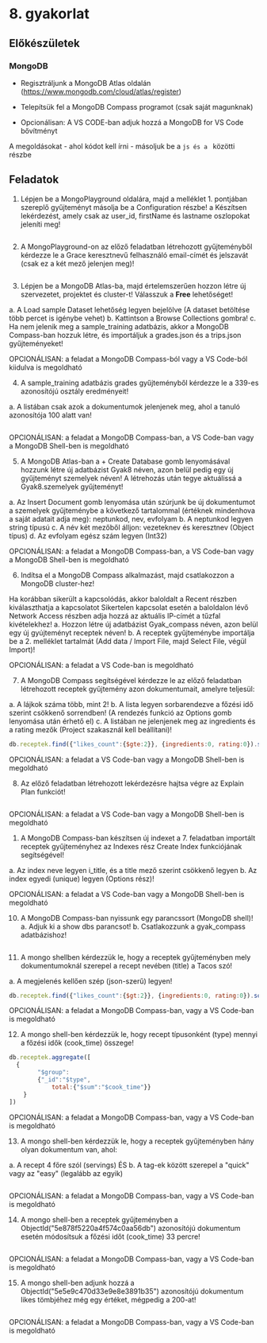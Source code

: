 ﻿# 8. gyakorlat

## Előkészületek

### MongoDB
+ Regisztráljunk a MongoDB Atlas oldalán (https://www.mongodb.com/cloud/atlas/register)
+ Telepítsük fel a MongoDB Compass programot (csak saját magunknak)

+ Opcionálisan: A VS CODE-ban adjuk hozzá a MongoDB for VS Code bővítményt

A megoldásokat - ahol kódot kell írni - másoljuk be a ```js és a ``` közötti részbe


## Feladatok


1.	Lépjen be a MongoPlayground oldalára, majd a melléklet 1. pontjában szereplő gyűjteményt másolja be a Configuration részbe!
a Készítsen lekérdezést, amely csak az user_id, firstName és lastname oszlopokat jeleníti meg!

```js

```


2.	A MongoPlayground-on az előző feladatban létrehozott gyűjteményből kérdezze le a Grace keresztnevű felhasználó email-címét és jelszavát (csak ez a két mező jelenjen meg)!

```js

```


3. Lépjen be a MongoDB Atlas-ba, majd értelemszerűen hozzon létre új szervezetet, projektet és cluster-t! Válasszuk a **Free** lehetőséget!
   
a. A Load sample Dataset lehetőség legyen bejelölve    (A dataset betöltése több percet is igénybe vehet)
b. Kattintson a Browse Collections gombra!
c. Ha nem jelenik meg a sample_training adatbázis, akkor a MongoDB Compass-ban hozzuk létre, és importáljuk a grades.json és a trips.json gyűjteményeket!

OPCIONÁLISAN: a feladat a MongoDB Compass-ból vagy a VS Code-ból kiidulva is megoldható

4.  A sample_training adatbázis grades gyűjteményből kérdezze le a 339-es azonosítójú osztály eredményeit!

a. A listában csak azok a dokumentumok jelenjenek meg, ahol a tanuló azonosítója 100 alatt van!

   
```js

```

OPCIONÁLISAN: a feladat a MongoDB Compass-ban, a VS Code-ban vagy a MongoDB Shell-ben is megoldható

5. A MongoDB Atlas-ban a + Create Database gomb lenyomásával  hozzunk létre új adatbázist Gyak8 néven, azon belül pedig egy új gyűjteményt szemelyek néven! A létrehozás után tegye aktuálissá a Gyak8.szemelyek gyűjteményt!
   
a. Az Insert Document gomb lenyomása után szúrjunk be új dokumentumot a szemelyek gyűjteménybe a következő tartalommal (értéknek mindenhova a saját adatait adja meg):  neptunkod, nev,  evfolyam
b. A neptunkod legyen string típusú
c. A név két mezőből álljon: vezeteknev és keresztnev (Object típus)
d. Az evfolyam egész szám legyen (Int32)

OPCIONÁLISAN: a feladat a MongoDB Compass-ban, a VS Code-ban vagy a MongoDB Shell-ben is megoldható


6. Indítsa el a MongoDB Compass alkalmazást, majd csatlakozzon a MongoDB cluster-hez! 


Ha korábban sikerült a kapcsolódás, akkor baloldalt a Recent részben kiválaszthatja a kapcsolatot
Sikertelen kapcsolat esetén a baloldalon lévő Network Access részben adja hozzá az aktuális IP-címét a tűzfal kivételekhez!
a. Hozzon létre új adatbázist Gyak_compass néven, azon belül egy új gyújteményt receptek néven!
b. A receptek gyűjteménybe importálja be a 2. melléklet tartalmát (Add data / Import File, majd Select File, végül Import)!

OPCIONÁLISAN: a feladat a VS Code-ban is megoldható


7. A MongoDB Compass segítségével kérdezze le az előző feladatban létrehozott receptek gyűjtemény azon dokumentumait, amelyre teljesül:

a. A lájkok száma több, mint 2!
b.  A lista legyen sorbarendezve a főzési idő szerint csökkenő sorrendben! (A rendezés funkció az Options gomb lenyomása után érhető el)
c. A listában ne jelenjenek meg az ingredients és a rating mezők (Project szakasznál kell beállítani)!

```js
db.receptek.find({"likes_count":{$gte:2}}, {ingredients:0, rating:0}).sort({"cook_time":-1})
```

OPCIONÁLISAN: a feladat a VS Code-ban vagy a MongoDB Shell-ben is megoldható

8. Az előző feladatban létrehozott lekérdezésre hajtsa végre az Explain Plan funkciót!

```js

```

OPCIONÁLISAN: a feladat a VS Code-ban vagy a MongoDB Shell-ben is megoldható

1. A MongoDB Compass-ban készítsen új indexet a 7. feladatban importált receptek gyűjteményhez az Indexes rész Create Index funkciójának segítségével!


a. Az index neve legyen i_title, és a title mező szerint csökkenő legyen
b. Az index  egyedi (unique) legyen (Options rész)!

OPCIONÁLISAN: a feladat a VS Code-ban vagy a MongoDB Shell-ben is megoldható

10. A MongoDB Compass-ban nyissunk egy parancssort (MongoDB shell)!
a. Adjuk ki a show dbs parancsot!
b. Csatlakozzunk a gyak_compass adatbázishoz!

```js

```

11. A mongo shellben kérdezzük le, hogy a receptek gyűjteményben mely dokumentumoknál szerepel a recept nevében (title) a Tacos szó!

a. A megjelenés kellően szép (json-szerű) legyen!

```js
db.receptek.find({"likes_count":{$gt:2}}, {ingredients:0, rating:0}).sort({"cook_time":-1})
```
OPCIONÁLISAN: a feladat a MongoDB Compass-ban, vagy a VS Code-ban is megoldható

12. A mongo shell-ben kérdezzük le, hogy recept  típusonként (type) mennyi a főzési idők (cook_time) összege!

```js
db.receptek.aggregate([
  {
		"$group":
    	{"_id":"$type",
			total:{"$sum":"$cook_time"}}
	}
])
```
OPCIONÁLISAN: a feladat a MongoDB Compass-ban, vagy a VS Code-ban is megoldható


13. A mongo shell-ben kérdezzük le, hogy a receptek gyűjteményben hány olyan dokumentum van, ahol:

a. A recept 4 főre szól (servings) ÉS
b. A tag-ek között szerepel a "quick" vagy az "easy" (legalább az egyik)


```js

```

OPCIONÁLISAN: a feladat a MongoDB Compass-ban, vagy a VS Code-ban is megoldható

14. A mongo shell-ben a receptek gyűjteményben a ObjectId("5e878f5220a4f574c0aa56db") azonosítójú dokumentum esetén módosítsuk a főzési időt (cook_time) 33 percre!

```js

```

OPCIONÁLISAN: a feladat a MongoDB Compass-ban, vagy a VS Code-ban is megoldható

15. A mongo shell-ben adjunk hozzá a ObjectId("5e5e9c470d33e9e8e3891b35") azonosítójú dokumentum likes tömbjéhez még egy értéket, mégpedig a 200-at!


```js

```

OPCIONÁLISAN: a feladat a MongoDB Compass-ban, vagy a VS Code-ban is megoldható